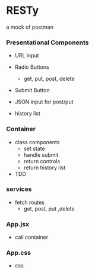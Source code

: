# RESTy
a mock of postman

### Presentational Components

- URL input
- Radio Buttons 
    - get, put, post, delete
- Submit Button
- JSON input for post/put

- history list

### Container

- class components 
    - set state
    - handle submit
    - return controls
    - return history list
- TDD

### services

- fetch routes
    - get, post, put ,delete

### App.jsx
- call container
### App.css
- css
